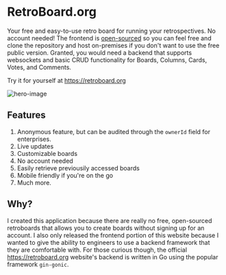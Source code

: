 # RetroBoard.org

Your free and easy-to-use retro board for running your retrospectives. No account needed! The frontend is [open-sourced](https://github.com/marcellosabino/retroboard-org) so you can feel free and clone the repository and host on-premises if you don't want to use the free public version. Granted, you would
need a backend that supports websockets and basic CRUD functionality for Boards, Columns, Cards, Votes, and Comments.

Try it for yourself at https://retroboard.org

<img src="/images/portfolio/retroboard-org/image-1.png" alt="hero-image" />

## Features

1. Anonymous feature, but can be audited through the `ownerId` field for enterprises.
2. Live updates
3. Customizable boards
4. No account needed
5. Easily retrieve previousily accessed boards
6. Mobile friendly if you're on the go
7. Much more.

## Why?

I created this application because there are really no free, open-sourced retroboards that allows
you to create boards without signing up for an account. I also only released the frontend portion
of this website because I wanted to give the ability to engineers to use a backend framework that
they are comfortable with. For those curious though, the official https://retroboard.org website's
backend is written in Go using the popular framework `gin-gonic`.
